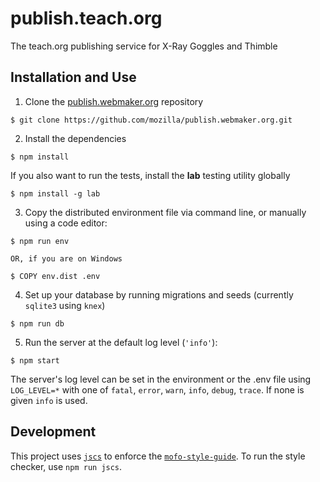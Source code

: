 # publish.teach.org
The teach.org publishing service for X-Ray Goggles and Thimble

## Installation and Use

1) Clone the [publish.webmaker.org](https://github.com/mozilla/publish.webmaker.org) repository

```
$ git clone https://github.com/mozilla/publish.webmaker.org.git
```

2) Install the dependencies

```
$ npm install
```

If you also want to run the tests, install the **lab** testing utility globally

```
$ npm install -g lab
```

3) Copy the distributed environment file via command line, or manually using a code editor:

```
$ npm run env

OR, if you are on Windows

$ COPY env.dist .env
```

4) Set up your database by running migrations and seeds (currently `sqlite3` using `knex`)

```
$ npm run db
```

5) Run the server at the default log level (`'info'`):

```
$ npm start
```

The server's log level can be set in the environment or the .env file using `LOG_LEVEL=*` with one of `fatal`, `error`, `warn`, `info`, `debug`, `trace`.
If none is given `info` is used.

## Development

This project uses [`jscs`](http://jscs.info/) to enforce the [`mofo-style-guide`](https://github.com/MozillaFoundation/javascript-style-guide). To run the style checker, use `npm run jscs`.
